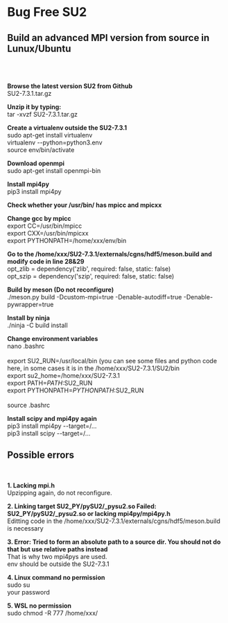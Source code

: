 # Bug Free SU2
## Build an advanced MPI version from source in Lunux/Ubuntu
<br/>
<br/>

**Browse the latest version SU2 from Github**
<br/>
SU2-7.3.1.tar.gz
<br/>

**Unzip it by typing:**
<br/>
tar -xvzf SU2-7.3.1.tar.gz
<br/>

**Create a virtualenv outside the SU2-7.3.1**
<br/>
sudo apt-get install virtualenv
<br/>
virtualenv --python=python3.env
<br/>
source env/bin/activate
<br/>

**Download openmpi**
<br/>
sudo apt-get install openmpi-bin
<br/>

**Install mpi4py**
<br/>
pip3 install mpi4py
<br/>

**Check whether your /usr/bin/ has mpicc and mpicxx**
<br/>

**Change gcc by mpicc**
<br/>
export CC=/usr/bin/mpicc
<br/>
export CXX=/usr/bin/mpicxx
<br/>
export PYTHONPATH=/home/xxx/env/bin
<br/>

**Go to the /home/xxx/SU2-7.3.1/externals/cgns/hdf5/meson.build and modify code in line 28&29**
<br/>
opt_zlib = dependency('zlib', required: false, static: false)
<br/>
opt_szip = dependency('szip', required: false, static: false)

**Build by meson (Do not reconfigure)**
<br/>
./meson.py build -Dcustom-mpi=true -Denable-autodiff=true -Denable-pywrapper=true
<br/>

**Install by ninja**
<br/>
./ninja -C build install
<br/>

**Change environment variables**
<br/>
nano .bashrc
<br/>
<br/>
export SU2_RUN=/usr/local/bin (you can see some files and python code here, in some cases it is in the /home/xxx/SU2-7.3.1/SU2/bin
<br/>
export su2_home=/home/xxx/SU2-7.3.1
<br/>
export PATH=$PATH:$SU2_RUN
<br/>
export PYTHONPATH=$PYTHONPATH:$SU2_RUN
<br/>
<br/>
source .bashrc
<br/>

**Install scipy and mpi4py again**
<br/>
pip3 install mpi4py --target=/...
<br/>
pip3 install scipy --target=/...
<br/>

## Possible errors
<br/>

**1. Lacking mpi.h**
<br/>
Upzipping again, do not reconfigure.
<br/>

**2. Linking target SU2_PY/pySU2/_pysu2.so Failed: SU2_PY/pySU2/_pysu2.so or lacking mpi4py/mpi4py.h**
<br/>
Editting code in the /home/xxx/SU2-7.3.1/externals/cgns/hdf5/meson.build is necessary
<br/>

**3. Error: Tried to form an absolute path to a source dir. You should not do that but use relative paths instead**
<br/>
That is why two mpi4pys are used.
<br/>
env should be outside the SU2-7.3.1
<br/>

**4. Linux command no permission**
<br/>
sudo su
<br/>
your password
<br/>

**5. WSL no permission**
<br/>
sudo chmod -R 777 /home/xxx/
<br/>







